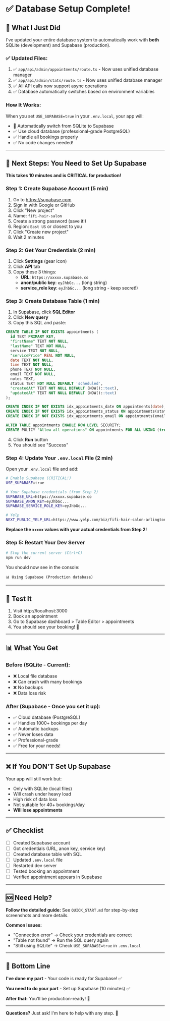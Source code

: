 # ✅ Database Setup Complete!

## 🎉 What I Just Did

I've updated your entire database system to automatically work with **both** SQLite (development) and Supabase (production).

### ✅ Updated Files:
1. ✅ `app/api/admin/appointments/route.ts` - Now uses unified database manager
2. ✅ `app/api/admin/stats/route.ts` - Now uses unified database manager
3. ✅ All API calls now support async operations
4. ✅ Database automatically switches based on environment variables

### How It Works:

When you set `USE_SUPABASE=true` in your `.env.local`, your app will:
- 🔄 Automatically switch from SQLite to Supabase
- ✅ Use cloud database (professional-grade PostgreSQL)
- ✅ Handle all bookings properly
- ✅ No code changes needed!

---

## 🚀 Next Steps: You Need to Set Up Supabase

**This takes 10 minutes and is CRITICAL for production!**

### Step 1: Create Supabase Account (5 min)

1. Go to https://supabase.com
2. Sign in with Google or GitHub
3. Click "New project"
4. Name: `fifi-hair-salon`
5. Create a strong password (save it!)
6. Region: `East US` or closest to you
7. Click "Create new project"
8. Wait 2 minutes

### Step 2: Get Your Credentials (2 min)

1. Click **Settings** (gear icon)
2. Click **API** tab
3. Copy these 3 things:
   - **URL**: `https://xxxxx.supabase.co`
   - **anon/public key**: `eyJhbGc...` (long string)
   - **service_role key**: `eyJhbGc...` (long string - keep secret!)

### Step 3: Create Database Table (1 min)

1. In Supabase, click **SQL Editor**
2. Click **New query**
3. Copy this SQL and paste:

```sql
CREATE TABLE IF NOT EXISTS appointments (
  id TEXT PRIMARY KEY,
  "firstName" TEXT NOT NULL,
  "lastName" TEXT NOT NULL,
  service TEXT NOT NULL,
  "servicePrice" REAL NOT NULL,
  date TEXT NOT NULL,
  time TEXT NOT NULL,
  phone TEXT NOT NULL,
  email TEXT NOT NULL,
  notes TEXT,
  status TEXT NOT NULL DEFAULT 'scheduled',
  "createdAt" TEXT NOT NULL DEFAULT (NOW()::text),
  "updatedAt" TEXT NOT NULL DEFAULT (NOW()::text)
);

CREATE INDEX IF NOT EXISTS idx_appointments_date ON appointments(date);
CREATE INDEX IF NOT EXISTS idx_appointments_status ON appointments(status);
CREATE INDEX IF NOT EXISTS idx_appointments_email ON appointments(email);

ALTER TABLE appointments ENABLE ROW LEVEL SECURITY;
CREATE POLICY "Allow all operations" ON appointments FOR ALL USING (true) WITH CHECK (true);
```

4. Click **Run** button
5. You should see "Success"

### Step 4: Update Your `.env.local` File (2 min)

Open your `.env.local` file and add:

```bash
# Enable Supabase (CRITICAL!)
USE_SUPABASE=true

# Your Supabase credentials (from Step 2)
SUPABASE_URL=https://xxxxx.supabase.co
SUPABASE_ANON_KEY=eyJhbGc...
SUPABASE_SERVICE_ROLE_KEY=eyJhbGc...

# Yelp
NEXT_PUBLIC_YELP_URL=https://www.yelp.com/biz/fifi-hair-salon-arlington
```

**Replace the `xxxxx` values with your actual credentials from Step 2!**

### Step 5: Restart Your Dev Server

```bash
# Stop the current server (Ctrl+C)
npm run dev
```

You should now see in the console:
```
📊 Using Supabase (Production database)
```

---

## 🧪 Test It

1. Visit http://localhost:3000
2. Book an appointment
3. Go to Supabase dashboard > Table Editor > appointments
4. You should see your booking! 🎉

---

## 📊 What You Get

### Before (SQLite - Current):
- ❌ Local file database
- ❌ Can crash with many bookings
- ❌ No backups
- ❌ Data loss risk

### After (Supabase - Once you set it up):
- ✅ Cloud database (PostgreSQL)
- ✅ Handles 1000+ bookings per day
- ✅ Automatic backups
- ✅ Never loses data
- ✅ Professional-grade
- ✅ Free for your needs!

---

## ❌ If You DON'T Set Up Supabase

Your app will still work but:
- Only with SQLite (local files)
- Will crash under heavy load
- High risk of data loss
- Not suitable for 40+ bookings/day
- **Will lose appointments**

---

## ✅ Checklist

- [ ] Created Supabase account
- [ ] Got credentials (URL, anon key, service key)
- [ ] Created database table with SQL
- [ ] Updated `.env.local` file
- [ ] Restarted dev server
- [ ] Tested booking an appointment
- [ ] Verified appointment appears in Supabase

---

## 🆘 Need Help?

**Follow the detailed guide:** See `QUICK_START.md` for step-by-step screenshots and more details.

**Common Issues:**
- "Connection error" → Check your credentials are correct
- "Table not found" → Run the SQL query again
- "Still using SQLite" → Check `USE_SUPABASE=true` in `.env.local`

---

## 🎯 Bottom Line

**I've done my part** - Your code is ready for Supabase! ✅

**You need to do your part** - Set up Supabase (10 minutes) ✅

**After that:** You'll be production-ready! 🚀

---

**Questions?** Just ask! I'm here to help with any step. 💪

